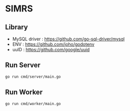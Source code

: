 # SIMRS

## Library
- MySQL driver : https://github.com/go-sql-driver/mysql
- ENV : https://github.com/joho/godotenv
- uuID : https://github.com/google/uuid

## Run Server
```bash
go run cmd/server/main.go
```

## Run Worker
```bash
go run cmd/worker/main.go
```